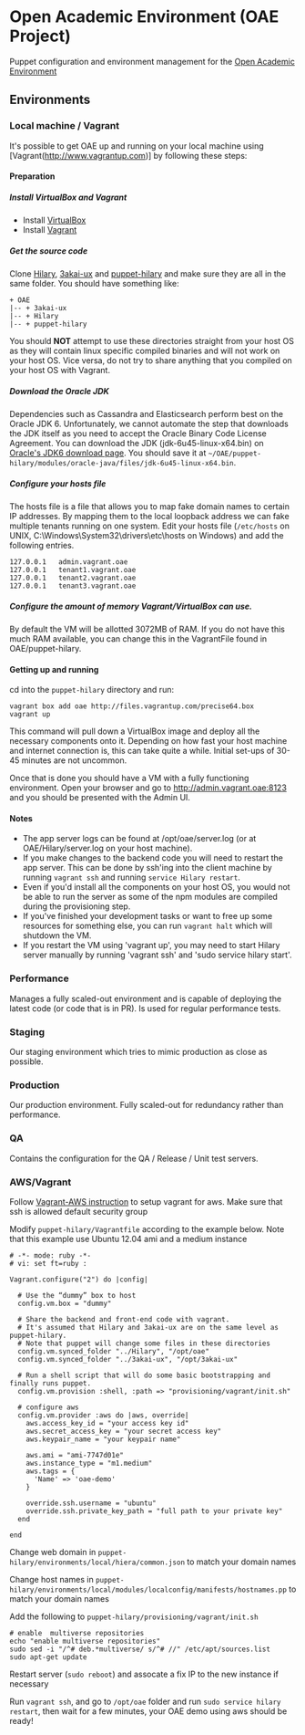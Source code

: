 # Open Academic Environment (OAE Project)

Puppet configuration and environment management for the [Open Academic Environment](http://www.oaeproject.org/)

## Environments

### Local machine / Vagrant

It's possible to get OAE up and running on your local machine using [Vagrant(http://www.vagrantup.com)] by following these steps:

#### Preparation

##### Install VirtualBox and Vagrant

* Install [VirtualBox](https://www.virtualbox.org/wiki/Downloads)
* Install [Vagrant](http://downloads.vagrantup.com)

##### Get the source code

Clone [Hilary](https://github.com/oaeproject/Hilary), [3akai-ux](https://github.com/oaeproject/3akai-ux) and [puppet-hilary](https://github.com/oaeproject/puppet-hilary) and make sure they are all in the same folder. You should have something like:

```
+ OAE
|-- + 3akai-ux
|-- + Hilary
|-- + puppet-hilary
```

You should **NOT** attempt to use these directories straight from your host OS as they will contain linux specific compiled binaries and will not work on your host OS.
Vice versa, do not try to share anything that you compiled on your host OS with Vagrant.

##### Download the Oracle JDK

Dependencies such as Cassandra and Elasticsearch perform best on the Oracle JDK 6. Unfortunately, we cannot automate the step that downloads the JDK itself
as you need to accept the Oracle Binary Code License Agreement.
You can download the JDK (jdk-6u45-linux-x64.bin) on [Oracle's JDK6 download page](http://www.oracle.com/technetwork/java/javasebusiness/downloads/java-archive-downloads-javase6-419409.html#jdk-6u45-oth-JPR).
You should save it at `~/OAE/puppet-hilary/modules/oracle-java/files/jdk-6u45-linux-x64.bin`.

##### Configure your hosts file

The hosts file is a file that allows you to map fake domain names to certain IP addresses. By mapping them to
the local loopback address we can fake multiple tenants running on one system.
Edit your hosts file (`/etc/hosts` on UNIX, C:\Windows\System32\drivers\etc\hosts on Windows) and add the following entries.

```
127.0.0.1   admin.vagrant.oae
127.0.0.1   tenant1.vagrant.oae
127.0.0.1   tenant2.vagrant.oae
127.0.0.1   tenant3.vagrant.oae
```

##### Configure the amount of memory Vagrant/VirtualBox can use.

By default the VM will be allotted 3072MB of RAM. If you do not have this much RAM available,
you can change this in the VagrantFile found in OAE/puppet-hilary.

#### Getting up and running

cd into the `puppet-hilary` directory and run:

```
vagrant box add oae http://files.vagrantup.com/precise64.box
vagrant up
```

This command will pull down a VirtualBox image and deploy all the necessary components onto it.
Depending on how fast your host machine and internet connection is, this can take quite a while. Initial set-ups of 30-45 minutes are not uncommon.


Once that is done you should have a VM with a fully functioning environment.
Open your browser and go to http://admin.vagrant.oae:8123 and you should be presented with the Admin UI.

#### Notes

 * The app server logs can be found at /opt/oae/server.log (or at OAE/Hilary/server.log on your host machine).
 * If you make changes to the backend code you will need to restart the app server. This can be done by ssh'ing into the client machine by running `vagrant ssh` and running `service Hilary restart`.
 * Even if you'd install all the components on your host OS, you would not be able to run the server as some of the npm modules are compiled during the provisioning step.
 * If you've finished your development tasks or want to free up some resources for something else, you can run `vagrant halt` which will shutdown the VM.
 * If you restart the VM using 'vagrant up', you may need to start Hilary server manually by running 'vagrant ssh' and 'sudo service hilary start'.

### Performance

Manages a fully scaled-out environment and is capable of deploying the latest code (or code that is in PR).
Is used for regular performance tests.

### Staging

Our staging environment which tries to mimic production as close as possible.

### Production

Our production environment. Fully scaled-out for redundancy rather than performance.

### QA

Contains the configuration for the QA / Release / Unit test servers.


### AWS/Vagrant 

Follow [Vagrant-AWS instruction](https://github.com/mitchellh/vagrant-aws) to setup vagrant for aws. Make sure that ssh is allowed default security group

Modify `puppet-hilary/Vagrantfile` according to the example below. 
Note that this example use Ubuntu 12.04 ami and a medium instance

```
# -*- mode: ruby -*-
# vi: set ft=ruby :

Vagrant.configure("2") do |config|

  # Use the “dummy” box to host
  config.vm.box = "dummy"

  # Share the backend and front-end code with vagrant.
  # It's assumed that Hilary and 3akai-ux are on the same level as puppet-hilary.
  # Note that puppet will change some files in these directories
  config.vm.synced_folder "../Hilary", "/opt/oae"
  config.vm.synced_folder "../3akai-ux", "/opt/3akai-ux"

  # Run a shell script that will do some basic bootstrapping and finally runs puppet.
  config.vm.provision :shell, :path => "provisioning/vagrant/init.sh"

  # configure aws
  config.vm.provider :aws do |aws, override|
    aws.access_key_id = "your access key id"
    aws.secret_access_key = "your secret access key"
    aws.keypair_name = "your keypair name"

    aws.ami = "ami-7747d01e"
    aws.instance_type = "m1.medium"
    aws.tags = {
      'Name' => 'oae-demo'
    }

    override.ssh.username = "ubuntu"
    override.ssh.private_key_path = "full path to your private key"
  end

end
```

Change web domain in `puppet-hilary/environments/local/hiera/common.json` to match your domain names

Change host names in `puppet-hilary/environments/local/modules/localconfig/manifests/hostnames.pp` to match your domain names

Add the following to `puppet-hilary/provisioning/vagrant/init.sh` 

```
# enable  multiverse repositories
echo "enable multiverse repositories"
sudo sed -i "/^# deb.*multiverse/ s/^# //" /etc/apt/sources.list
sudo apt-get update
```
Restart server (`sudo reboot`) and assocate a fix IP to the new instance if necessary

Run `vagrant ssh`, and go to `/opt/oae` folder and run `sudo service hilary restart`, then wait for a few minutes, your OAE demo using aws should be ready!



